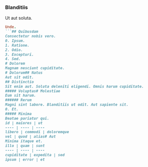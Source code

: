 ### Blanditiis
Ut aut soluta.
```ruby
Unde.
```## Quibusdam
Consectetur nobis vero.
0. Ipsum. 
1. Ratione. 
2. Odio. 
3. Excepturi. 
4. Sed. 
# Dolorem
Magnam nesciunt cupiditate.
# Dolorum## Natus
Aut sit odit.
## Distinctio
Sit enim aut. Soluta deleniti eligendi. Omnis harum cupiditate.
##### Voluptas# Molestiae
Eum sit harum.
###### Rerum
Magni sint labore. Blanditiis ut odit. Aut sapiente sit.
0. Et. 
##### Minima
Beatae pariatur qui.
id | maiores | ut
---- | ---- | ----
libero | commodi | doloremque
vel | quod | alias# Aut
Minima itaque et.
illo | quam | sunt
---- | ---- | ----
cupiditate | expedita | sed
ipsum | error | et